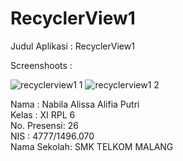 # RecyclerView1

Judul Aplikasi : RecyclerView1

Screenshoots :

![recyclerview1 1](https://cloud.githubusercontent.com/assets/22170423/22798066/35239250-ef33-11e6-8191-4768ba8fd904.jpeg)
![recyclerview1 2](https://cloud.githubusercontent.com/assets/22170423/22798067/364cc5c0-ef33-11e6-99ed-b062e622b56c.jpeg)



Nama : Nabila Alissa Alifia Putri <br />
Kelas : XI RPL 6 <br />
No. Presensi: 26 <br />
NIS : 4777/1496.070 <br />
Nama Sekolah: SMK TELKOM MALANG <br />
